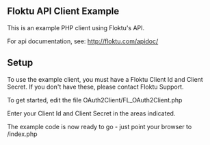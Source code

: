 Floktu API Client Example
-----------------------------------

This is an example PHP client using Floktu's API.

For api documentation, see: http://floktu.com/apidoc/

Setup
--------
To use the example client, you must have a Floktu Client Id and Client Secret. If you don't have these, please contact Floktu Support.

To get started, edit the file
OAuth2Client/FL_OAuth2Client.php

Enter your Client Id and Client Secret in the areas indicated.

The example code is now ready to go - just point your browser to
/index.php